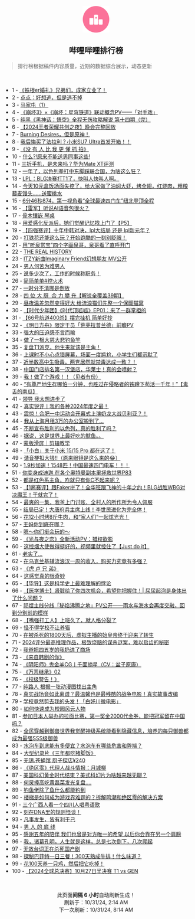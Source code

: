 <div align="center">
    <img src="./assets/icon_rank.png" alt="logo" />
    <h2>哔哩哔哩排行榜</h>
</div>

> 排行榜根据稿件内容质量，近期的数据综合展示，动态更新

<br />

<ul><li><span>1 - <a href=https://www.bilibili.com/BV1NU1jY5ErV>《铁根er婚礼》兄弟们，成家立业了！</a></span></li><li><span>2 - <a href=https://www.bilibili.com/BV1FK1hYgE8g>点点：好想逃，但是逃不掉</a></span></li><li><span>3 - <a href=https://www.bilibili.com/BV1VAS4Y8EZL>马家屯（1）</a></span></li><li><span>4 - <a href=https://www.bilibili.com/BV14pynY9EUj>《崩坏3》×《崩坏：星穹铁道》联动概念PV——「对手戏」</a></span></li><li><span>5 - <a href=https://www.bilibili.com/BV1qXSWYbEZD>纯黑《黑神话：悟空》全程无伤攻略解说&nbsp;第十四期（完）</a></span></li><li><span>6 - <a href=https://www.bilibili.com/BV1En1jYYEsC>【2024王者荣耀共创之夜】晚会完整回放</a></span></li><li><span>7 - <a href=https://www.bilibili.com/BV1ae1jY9EvV>Burning&nbsp;Desires，但是原神！</a></span></li><li><span>8 - <a href=https://www.bilibili.com/BV1ggS4YREHf>我后悔买了法拉利？小米SU7&nbsp;Ultra首发开箱！！</a></span></li><li><span>9 - <a href=https://www.bilibili.com/BV1sq1YYdEXh>《没&nbsp;有&nbsp;人&nbsp;比&nbsp;我&nbsp;更&nbsp;懂&nbsp;抓&nbsp;拍》</a></span></li><li><span>10 - <a href=https://www.bilibili.com/BV1Zc1LY4ESY>什么?!原来不能送男同事这些!</a></span></li><li><span>11 - <a href=https://www.bilibili.com/BV13Z1LYJEEP>三折手机，是未来吗？华为Mate&nbsp;XT评测</a></span></li><li><span>12 - <a href=https://www.bilibili.com/BV1Qe1xYyE7G>一年了，以色列拳打中东脚踩联合国，为啥这么狂？</a></span></li><li><span>13 - <a href=https://www.bilibili.com/BV1ke17YkE2x>LPL：BLG决赛打T1了，快叫人快叫人啊。</a></span></li><li><span>14 - <a href=https://www.bilibili.com/BV1Gx1WYVEnU>今天10元盒饭场面失控了，给大家做了油焖大虾，烤全翅，红烧肉，粗粮藜麦馒头……送蜜桃水</a></span></li><li><span>15 - <a href=https://www.bilibili.com/BV1RwS4YcEYL>6分46秒874，第一视角看“全球最速四门车”纽北登顶全程</a></span></li><li><span>16 - <a href=https://www.bilibili.com/BV1d6S4YPE7c>【雷军】听说AI语音包很火？</a></span></li><li><span>17 - <a href=https://www.bilibili.com/BV1sP1xYKEZL>骨木镶嵌&nbsp;琴桌</a></span></li><li><span>18 - <a href=https://www.bilibili.com/BV1Un1LYyEqQ>用爱感化反派后，她们觉醒记忆找上门了【P5】</a></span></li><li><span>19 - <a href=https://www.bilibili.com/BV1tF15YuEeq>【四强赛评】十年中韩对决，lpl大结局&nbsp;还是&nbsp;lpl新元年？</a></span></li><li><span>20 - <a href=https://www.bilibili.com/BV1rmySYFEU5>打铁花还能这么玩？开始跑酷的一刻别眨眼！</a></span></li><li><span>21 - <a href=https://www.bilibili.com/BV1dTShY3EJE>用“听泉赏宝”四个字画泉哥，泉哥看了直呼开门</a></span></li><li><span>22 - <a href=https://www.bilibili.com/BV1h514Y7EWd>THE&nbsp;REAL&nbsp;HISTORY</a></span></li><li><span>23 - <a href=https://www.bilibili.com/BV1q81uYVEUJ>ITZY新曲Imaginary&nbsp;Friend幻想朋友&nbsp;MV公开</a></span></li><li><span>24 - <a href=https://www.bilibili.com/BV1gd14YJEZ3>男人何苦为难男人</a></span></li><li><span>25 - <a href=https://www.bilibili.com/BV1bw1jY2EhK>说多少次了，工作的时候称职务！</a></span></li><li><span>26 - <a href=https://www.bilibili.com/BV1xW14Y3EZS>简简单单#控火术</a></span></li><li><span>27 - <a href=https://www.bilibili.com/BV1zo1xYfE8D>一时分不清哪是倒放</a></span></li><li><span>28 - <a href=https://www.bilibili.com/BV1wQ15YvEJm>四&nbsp;位&nbsp;大&nbsp;厨&nbsp;&nbsp;合&nbsp;力&nbsp;攀&nbsp;升【解说全覆盖39期】</a></span></li><li><span>29 - <a href=https://www.bilibili.com/BV1z715YoEH1>昼夜温差忽然变得好大&nbsp;给流浪猫们先整一个保暖猫窝</a></span></li><li><span>30 - <a href=https://www.bilibili.com/BV1jfSxYAEMW>【时代少年团】《时代顶呱呱》EP01：来了一群掌柜的</a></span></li><li><span>31 - <a href=https://www.bilibili.com/BV1uh1gYaEjW>【66号航道400杀】摆完挂机&nbsp;简单好抄</a></span></li><li><span>32 - <a href=https://www.bilibili.com/BV1HfSeYNEoZ>《明日方舟》限定干员「荒芜拉普兰德」前瞻PV</a></span></li><li><span>33 - <a href=https://www.bilibili.com/BV16n1jYYEws>强大的压迫感不言而喻</a></span></li><li><span>34 - <a href=https://www.bilibili.com/BV1zpS3YhE4a>做了一根大慈大悲钓鱼竿</a></span></li><li><span>35 - <a href=https://www.bilibili.com/BV1f91GYWEeq>复盘T1派克，他生来就该是主角！</a></span></li><li><span>36 - <a href=https://www.bilibili.com/BV1K414YgEUw>上课时不小心点错屏幕，场面一度尴尬，小学生们都沉默了</a></span></li><li><span>37 - <a href=https://www.bilibili.com/BV1yUS8YxEps>近半数高中生吸毒，两党居然就禁毒达成一致？！</a></span></li><li><span>38 - <a href=https://www.bilibili.com/BV13e1jY9EXE>中国门店排名第一汉堡店，华莱士！真的会喷射？</a></span></li><li><span>39 - <a href=https://www.bilibili.com/BV1kzysYbE8d>我！做了个游戏！！（见者有份）</a></span></li><li><span>40 - <a href=https://www.bilibili.com/BV1nj1jYKEAn>“有尊严地生存哪怕一分钟，也胜过在侵略者的铁蹄下苟活一千年！”【毒舌的南瓜】</a></span></li><li><span>41 - <a href=https://www.bilibili.com/BV1fmymYHEZy>领导&nbsp;我太想进步了</a></span></li><li><span>42 - <a href=https://www.bilibili.com/BV1KG1uYdEcX>真实锐评丨我的各种2024年度之最！</a></span></li><li><span>43 - <a href=https://www.bilibili.com/BV1S21uYaEz6>震惊！合肥一中运动会开幕式上演奶龙大战贝利亚？！</a></span></li><li><span>44 - <a href=https://www.bilibili.com/BV1oVSvYREhX>我从上海月租3万的办公室搬到了…</a></span></li><li><span>45 - <a href=https://www.bilibili.com/BV16i1LYYEAd>不断宣布胜利的以色列，真的胜利了吗？</a></span></li><li><span>46 - <a href=https://www.bilibili.com/BV1dqS4YKEox>据说，这是世界上最好吃的鱿鱼。。</a></span></li><li><span>47 - <a href=https://www.bilibili.com/BV1BG1gYyEpa>蒙版滑屏｜剪辑教学</a></span></li><li><span>48 - <a href=https://www.bilibili.com/BV139SbYPE6u>「小白」关于小米&nbsp;15/15&nbsp;Pro&nbsp;都在这了！</a></span></li><li><span>49 - <a href=https://www.bilibili.com/BV1VhykYZEzL>谐音梗扣大钱‼️（原来眼镜是这么来的😂）</a></span></li><li><span>50 - <a href=https://www.bilibili.com/BV1jPShYLE1j>1.9秒加速！1548匹！中国最速四门电车！！！</a></span></li><li><span>51 - <a href=https://www.bilibili.com/BV17C1LYfEH4>你变身成迪迦&nbsp;在各个奥特曼副本里拯救世界P83</a></span></li><li><span>52 - <a href=https://www.bilibili.com/BV1UiStYdEzX>都是红色系主角，咋就只有你C不起来呢？</a></span></li><li><span>53 - <a href=https://www.bilibili.com/BV1ubSvYyEWi>【1酱赛评】跟Faker拼了！全华班跟飞神的十年之约！BLG战胜WBG对决魔王！干就完了！</a></span></li><li><span>54 - <a href=https://www.bilibili.com/BV1NcStYDEVM>最爽的一集，我爸上门讨账，全村人的所作所为令人佩服</a></span></li><li><span>55 - <a href=https://www.bilibili.com/BV16B1LYwE1E>结局已定！大唐府兵主席上线！李世民进化为完全体！</a></span></li><li><span>56 - <a href=https://www.bilibili.com/BV1L31MYqEJp>花12小时烤8斤牛肉，和“家人们”一起炫光光！</a></span></li><li><span>57 - <a href=https://www.bilibili.com/BV1jQSWYFEkQ>王妈你到底在哪？</a></span></li><li><span>58 - <a href=https://www.bilibili.com/BV1YN1eYqEzC>嗯～你们挺会玩的～</a></span></li><li><span>59 - <a href=https://www.bilibili.com/BV1AiSYYwEEc>《光与夜之恋》全新活动PV：猎权欲影</a></span></li><li><span>60 - <a href=https://www.bilibili.com/BV1FR1WYWEWz>这控烟大使做得挺好的，视频里就控住了【Just&nbsp;do&nbsp;it】</a></span></li><li><span>61 - <a href=https://www.bilibili.com/BV1eeSeYHESM>老实了…</a></span></li><li><span>62 - <a href=https://www.bilibili.com/BV1hv15YLEaD>在乌克兰基辅流浪汉一周的收入，购买力究竟有多强？</a></span></li><li><span>63 - <a href=https://www.bilibili.com/BV1wf1EYLEJE>《虎&nbsp;卢&nbsp;兄&nbsp;弟》</a></span></li><li><span>64 - <a href=https://www.bilibili.com/BV19x1WYGEiF>这感觉真的很奇妙</a></span></li><li><span>65 - <a href=https://www.bilibili.com/BV1SDSiYEEL8>【毕导】这是科学史上最难理解的悖论</a></span></li><li><span>66 - <a href=https://www.bilibili.com/BV1xnyDYqEmA>【医学博士】肾脏给了你四次机会，希望你把握住！|&nbsp;尿尿起泡是身体出了什么问题？</a></span></li><li><span>67 - <a href=https://www.bilibili.com/BV1Ju1GYsEfG>祁煜主线分线「秘焰沸腾之地」PV公开——雨水与海水会再度交融，回到分别前的模样</a></span></li><li><span>68 - <a href=https://www.bilibili.com/BV1BVStYrEfZ>【嘴强打工人】上班久了，就人格分裂了</a></span></li><li><span>69 - <a href=https://www.bilibili.com/BV1kKStYjEv3>怪不得学校不让养猫</a></span></li><li><span>70 - <a href=https://www.bilibili.com/BV1sM1jYrEJS>在被杀死的1800天后，虚拟主播的始皇帝终于迎来了转生</a></span></li><li><span>71 - <a href=https://www.bilibili.com/BV16Qy7YTEfc>2024评分最高推理作品，极致烧脑的谋杀谜案，难以启齿的秘密</a></span></li><li><span>72 - <a href=https://www.bilibili.com/BV19314YJE8G>我爸把四五岁的我扔进了商场</a></span></li><li><span>73 - <a href=https://www.bilibili.com/BV1DZ1LYEEmF>《来自韩剧的你》</a></span></li><li><span>74 - <a href=https://www.bilibili.com/BV1teSxYJE89>《阴阳师》鬼金羊CG丨千面摘星（CV：盆子原康）</a></span></li><li><span>75 - <a href=https://www.bilibili.com/BV1Sj1LYjEqw>《万恶继承》02</a></span></li><li><span>76 - <a href=https://www.bilibili.com/BV1uVS4YXEpq>《校级警告！》</a></span></li><li><span>77 - <a href=https://www.bilibili.com/BV1eu14YDE1w>纯路人&nbsp;根据一张动漫图找出主角</a></span></li><li><span>78 - <a href=https://www.bilibili.com/BV1fr1LYFE23>真实战场竟如此离谱？最温馨也是最残酷的战争电影！真实故事改编</a></span></li><li><span>79 - <a href=https://www.bilibili.com/BV1M81MYsEAH>学校竟然剪去我的头发！「白妤川微电影」</a></span></li><li><span>80 - <a href=https://www.bilibili.com/BV1Cb1LYMECg>如何快速成为校园风云人物</a></span></li><li><span>81 - <a href=https://www.bilibili.com/BV1kmStYEEHX>参加日本人举办的拉面比赛，第一奖金2000代金券，能把冠军留在中国吗？</a></span></li><li><span>82 - <a href=https://www.bilibili.com/BV1FoStYVEVa>全民穿越到御兽世界我觉醒神级系统能看到隐藏信息，培养的每只御兽都成为最强SSS级御兽</a></span></li><li><span>83 - <a href=https://www.bilibili.com/BV14a1hYHES7>水泡车到底能有多便宜？水泡车有哪些危害和弊端？</a></span></li><li><span>84 - <a href=https://www.bilibili.com/BV1aq1jYQEgQ>大型纪录片《三年都吃猪脚饭》</a></span></li><li><span>85 - <a href=https://www.bilibili.com/BV1e314YJEFA>无锡.苍蝇馆&nbsp;厨子探店¥240</a></span></li><li><span>86 - <a href=https://www.bilibili.com/BV1Aa1LYTEi7>《绝区零》代理人战斗情报：月城柳</a></span></li><li><span>87 - <a href=https://www.bilibili.com/BV1Y11VYUE2Q>美国科幻黄金时代结束？美式科幻片为啥越来越无聊？</a></span></li><li><span>88 - <a href=https://www.bilibili.com/BV1HZ1TYjESP>何炅捧高吃黄磊菜发光复盘....</a></span></li><li><span>89 - <a href=https://www.bilibili.com/BV1Ap1aY7EEM>钓鱼佬除了鱼什么都能钓到</a></span></li><li><span>90 - <a href=https://www.bilibili.com/BV1rQ1xYAEtD>楼梯是如何成为游戏界难题的？拆解鸣潮和绝区零的解决方案</a></span></li><li><span>91 - <a href=https://www.bilibili.com/BV1J91cYREr2>三个广西人看一个四川人唱粤语歌</a></span></li><li><span>92 - <a href=https://www.bilibili.com/BV1vy1VYJE1M>刻在DNA里的规则怪谈！</a></span></li><li><span>93 - <a href=https://www.bilibili.com/BV1ce14YvEpu>凡事发生，皆有利于己</a></span></li><li><span>94 - <a href=https://www.bilibili.com/BV1iC1LYZEmz>男&nbsp;人&nbsp;的&nbsp;底&nbsp;线</a></span></li><li><span>95 - <a href=https://www.bilibili.com/BV1ixS8Y3EPN>感谢五年的陪伴&nbsp;我们也曾是对方唯一的希望&nbsp;以后你会靠在另一个肩膀</a></span></li><li><span>96 - <a href=https://www.bilibili.com/BV17L1GYnEqL>我，诸葛孔明，人生就是这样，总是七次倒下，八次爬起</a></span></li><li><span>97 - <a href=https://www.bilibili.com/BV1681VYfEoK>无效台词正在杀死国产剧</a></span></li><li><span>98 - <a href=https://www.bilibili.com/BV19Ly1YvECw>探秘巴菲特一日三餐！300天熟成牛排！什么味道？</a></span></li><li><span>99 - <a href=https://www.bilibili.com/BV19nySYmEyt>花100天养一只鸡，然后把它吃掉！</a></span></li><li><span>100 - <a href=https://www.bilibili.com/BV1Eu1gY2E8U>【2024全球总决赛】10月27日半决赛&nbsp;T1&nbsp;vs&nbsp;GEN</a></span></li></ul>

<br />

<p align=center>此页面<strong>间隔 6 小时</strong>自动刷新生成！<br>刷新于：10/31/24, 2:14 AM<br>下一次刷新：10/31/24, 8:14 AM</p>